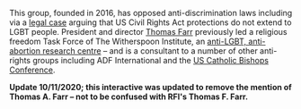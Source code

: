 This group, founded in 2016, has opposed anti-discrimination laws including via a [legal case](https://www.aclu.org/legal-document/lgbtq-discrimination-cases-religious-freedom-institute-islam-and-religious-freedom) arguing that US Civil Rights Act protections do not extend to LGBT people. President and director [Thomas Farr](https://www.religiousfreedominstitute.org/thomas-farr) previously led a religious freedom Task Force of The Witherspoon Institute, an [anti-LGBT, anti-abortion research centre](https://winst.org/who-we-serve/families/) – and is a consultant to a number of other anti-rights groups including ADF International and the [US Catholic Bishops Conference](https://www.usccb.org/prolife/abortion). 

**Update 10/11/2020; this interactive was updated to remove the mention of Thomas A. Farr – not to be confused with RFI's Thomas F. Farr.**